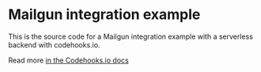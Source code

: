 # Mailgun integration example

This is the source code for a Mailgun integration example with a serverless backend with codehooks.io.

Read more [in the Codehooks.io docs](https://codehooks.io/docs/examples/mailgun-integration-example)